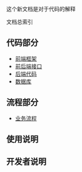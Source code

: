 这个新文档是对于代码的解释

文档总索引

## 代码部分

* [前端框架](./frontend/index)
* [前后端接口](./api/index)
* [后端代码](./backend/index)
* [数据库](./database/index)

## 流程部分

* [业务流程](./process/index)

## 使用说明

## 开发者说明